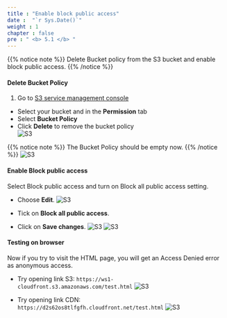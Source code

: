 ```yaml
---
title : "Enable block public access"
date :  "`r Sys.Date()`" 
weight : 1 
chapter : false
pre : " <b> 5.1 </b> "
---
```


{{% notice note %}}
Delete Bucket policy from the S3 bucket and enable block public access.
{{% /notice %}}

#### Delete Bucket Policy
1. Go to [S3 service management console](https://console.aws.amazon.com/s3/home)
  + Select your bucket and in the **Permission** tab
  + Select **Bucket Policy**
  + Click **Delete** to remove the bucket policy   
![S3](/ws1-aws-cloudfront/images/5.fwd/5.1-permission-console.png)

{{% notice note %}}
The Bucket Policy should be empty now.
{{% /notice %}}
![S3](/ws1-aws-cloudfront/images/5.fwd/5.1-deleted-policy.png)

#### Enable Block public access
Select Block public access and turn on Block all public access setting. 
   + Choose **Edit**.
![S3](/ws1-aws-cloudfront/images/5.fwd/5.1-block-public-console.png)

   + Tick on **Block all public access**.
   + Click on **Save changes**.
![S3](/ws1-aws-cloudfront/images/5.fwd/5.1-edit-block.png)
![S3](/ws1-aws-cloudfront/images/5.fwd/5.1-blocked-public.png)

#### Testing on browser
Now if you try to visit the HTML page, you will get an Access Denied error as anonymous access.
- Try opening link S3: `https://ws1-cloudfront.s3.amazonaws.com/test.html`
![S3](/ws1-aws-cloudfront/images/5.fwd/5.1-cannot-s3.png)

- Try opening link CDN: `https://d2s62os8tlfgfh.cloudfront.net/test.html`
![S3](/ws1-aws-cloudfront/images/5.fwd/5.1-cannot-cdn.png)
